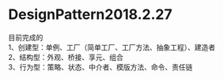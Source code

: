 # DesignPattern2018.2.27
目前完成的<br>
1、创建型：单例、工厂（简单工厂、工厂方法、抽象工程）、建造者<br>
2、结构型：外观、桥接、享元、组合<br>
3、行为型：策略、状态、中介者、模版方法、命令、责任链<br>
